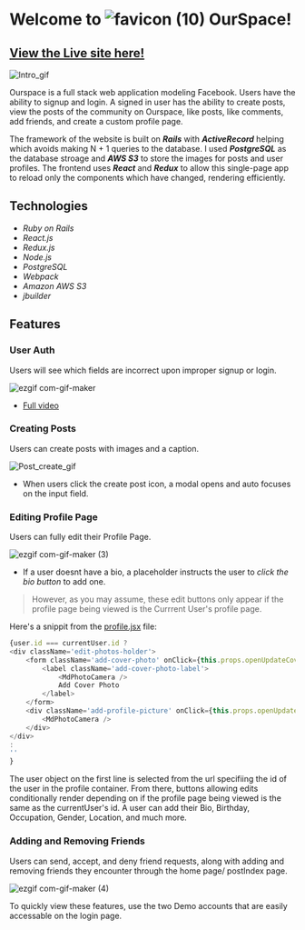 # Welcome to ![favicon (10)](https://user-images.githubusercontent.com/75297616/121967894-358d0480-cd3f-11eb-9a07-da6613f99b2f.png) OurSpace!

## [View the Live site here!](https://ourspace-1.herokuapp.com/)

![Intro_gif](https://user-images.githubusercontent.com/75297616/121966306-66b80580-cd3c-11eb-8498-42780ec63b88.gif)

Ourspace is a full stack web application modeling Facebook. Users have the ability to signup and login. A signed in user has the ability to create posts, view the posts of the community on Ourspace, like posts, like comments, add friends, and create a custom profile page.

The framework of the website is built on **_Rails_** with **_ActiveRecord_** helping which avoids making N + 1 queries to the database. I used **_PostgreSQL_** as the database stroage and **_AWS S3_** to store the images for posts and user profiles. The frontend uses **_React_** and **_Redux_** to allow this single-page app to reload only the components which have changed, rendering efficiently.

## Technologies

* *Ruby on Rails*
* *React.js*
* *Redux.js*
* *Node.js*
* *PostgreSQL*
* *Webpack*
* *Amazon AWS S3*
* *jbuilder*

## Features

### User Auth
Users will see which fields are incorrect upon improper signup or login.

![ezgif com-gif-maker](https://user-images.githubusercontent.com/75297616/112651238-954fcf80-8e22-11eb-8e43-2a2f4cd0084f.gif)

- [Full video](https://user-images.githubusercontent.com/75297616/112650189-84eb2500-8e21-11eb-809c-bed9e8a0d564.mp4)

### Creating Posts

Users can create posts with images and a caption. 

![Post_create_gif](https://user-images.githubusercontent.com/75297616/122151677-f38ebc00-ce2d-11eb-85ab-ef88e56a248e.gif)

* When users click the create post icon, a modal opens and auto focuses on the input field. 

### Editing Profile Page
Users can fully edit their Profile Page.

![ezgif com-gif-maker (3)](https://user-images.githubusercontent.com/75297616/122152118-c5f64280-ce2e-11eb-8280-cd764b254cdd.gif)

* If a user doesnt have a bio, a placeholder instructs the user to *click the bio button* to add one.
> However, as you may assume, these edit buttons only appear if the profile page being viewed is the Currrent User's profile page.

Here's a snippit from the [profile.jsx](https://github.com/jas-singh-code/Fullstack_OurSpace/blob/6af1b0fc44b339d8cde524dc53009cffc266fccd/frontend/components/users/profile.jsx#L213-L227) file:

```javascript
{user.id === currentUser.id ? 
<div className='edit-photos-holder'>
    <form className='add-cover-photo' onClick={this.props.openUpdateCoverPhoto}>
        <label className='add-cover-photo-label'>
            <MdPhotoCamera />
            Add Cover Photo
        </label>
    </form>
    <div className='add-profile-picture' onClick={this.props.openUpdateProfilePhoto}>
        <MdPhotoCamera />
    </div>
</div>
:
''
}
```

The user object on the first line is selected from the url specifiing the id of the user in the profile container.
From there, buttons allowing edits conditionally render depending on if the profile page being viewed is the same as the currentUser's id. 
A user can add their Bio, Birthday, Occupation, Gender, Location, and much more.


### Adding and Removing Friends
Users can send, accept, and deny friend requests, along with adding and removing friends they encounter through the home page/ postIndex page.

![ezgif com-gif-maker (4)](https://user-images.githubusercontent.com/75297616/122152949-0904e580-ce30-11eb-8ecb-0346e80bb661.gif)

To quickly view these features, use the two Demo accounts that are easily accessable on the login page.



